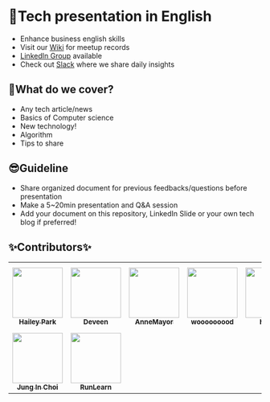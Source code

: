 # 🎉Tech presentation in English
- Enhance business english skills
- Visit our [Wiki](https://github.com/ready-techie/presentation-en/wiki) for meetup records
- [LinkedIn Group](https://www.linkedin.com/groups/13966089/) available
- Check out [Slack](readytechie.slack.com) where we share daily insights

## 🤔What do we cover?
- Any tech article/news
- Basics of Computer science
- New technology!
- Algorithm
- Tips to share

## 😎Guideline
- Share organized document for previous feedbacks/questions before presentation
- Make a 5~20min presentation and Q&A session
- Add your document on this repository, LinkedIn Slide or your own tech blog if preferred!

## &#10024;Contributors&#10024;

<!-- ALL-CONTRIBUTORS-LIST:START - Do not remove or modify this section -->
<!-- prettier-ignore-start -->
<!-- markdownlint-disable -->
<table>
  <tr>
    <td align="center"><a href="https://github.com/hailey99"><img src="https://avatars.githubusercontent.com/u/50111853?v=4" width="100px;" alt=""/><br /><sub><b>Hailey Park</b></sub></a></td>
    <td align="center"><a href="https://github.com/vivabin"><img src="https://avatars.githubusercontent.com/u/20276599?v=4" width="100px;" alt=""/><br /><sub><b>Deveen</b></sub></a></td>
    <td align="center"><a href="https://velog.io/@pranne1224"><img src="https://avatars.githubusercontent.com/u/15176192?v=4" width="100px;" alt=""/><br /><sub><b>AnneMayor</b></sub></a></td>
    <td align="center"><a href="https://github.com/wooooooood"><img src="https://avatars.githubusercontent.com/u/40855076?v=4" width="100px;" alt=""/><br /><sub><b>wooooooood</b></sub></a></td>
    <td align="center"><a href="https://heejaedev.github.io/"><img src="https://avatars.githubusercontent.com/u/47102119?v=4" width="100px;" alt=""/><br /><sub><b>heejae</b></sub></a></td>
    <td align="center"><a href="https://limm-jk.tistory.com/"><img src="https://avatars.githubusercontent.com/u/57378834?v=4" width="100px;" alt=""/><br /><sub><b>Junkyu Lim</b></sub></a></td>
    <td align="center"><a href="https://github.com/TORU0239"><img src="https://avatars.githubusercontent.com/u/3125598?v=4" width="100px;" alt=""/><br /><sub><b>Wonyoung Choi</b></sub></a></td>
  </tr>
  <tr>
    <td align="center"><a href="https://github.com/luvimperfection"><img src="https://avatars.githubusercontent.com/u/39628758?v=4" width="100px;" alt=""/><br /><sub><b>Jung In Choi</b></sub></a></td>
    <td align="center"><a href="https://github.com/RunLearn"><img src="https://avatars.githubusercontent.com/u/21242789?v=4" width="100px;" alt=""/><br /><sub><b>RunLearn</b></sub></a></td>
  </tr>
</table>

<!-- markdownlint-restore -->
<!-- prettier-ignore-end -->

<!-- ALL-CONTRIBUTORS-LIST:END -->
